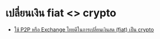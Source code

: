 # เปลี่ยนเงิน fiat &lt;&gt; crypto

* [ใช้ P2P หรือ Exchange ไทยดีในการเปลี่ยนเงินสด \(fiat\) เป็น crypto](https://docs.google.com/spreadsheets/d/1nVWa1KkzMpU2RP7tco9-VecLHxub0BjH-9hDeCgkgQE/edit?usp=sharing)

